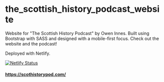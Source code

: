 # the_scottish_history_podcast_website
Website for "The Scottish History Podcast" by Owen Innes. Built using Bootstrap with SASS and designed with a mobile-first focus. Check out the website and the podcast!

Deployed with Netlify.

[![Netlify Status](https://api.netlify.com/api/v1/badges/f38249f9-56ee-48ac-983b-688dd2f08001/deploy-status)](https://app.netlify.com/sites/confident-darwin-2eb3be/deploys)

#### https://scothistorypod.com/
